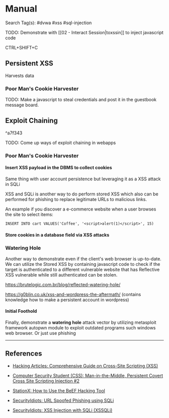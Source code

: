 # Manual

Search Tag(s): #dvwa #xss #sql-injection 

TODO: Demonstrate with [[02 - Interact Session|toxssin]] to inject javascript code

CTRL+SHIFT+C

## Persistent XSS

Harvests data

### Poor Man's Cookie Harvester

TODO: Make a javascript to steal credentials and post it in the guestbook message board.

## Exploit Chaining

^a7f343

TODO: Come up ways of exploit chaining in webapps

### Poor Man's Cookie Harvester

#### Insert XSS payload in the DBMS to collect cookies

Same thing with user account persistence but leveraging it as a XSS attack in SQLi

XSS and SQLi is another way to do perform stored XSS which also can be performed for phishing to replace legitimate URLs to malicious links.

An example if you discover a e-commerce website when a user browses the site to select items:

```
INSERT INTO cart VALUES('Coffee', '<script>alert(1)</script>', 15)
```

#### Store cookies in a database field via XSS attacks

### Watering Hole

Another way to demonstrate even if the client's web browser is up-to-date. We can utilize the Stored XSS by containing javascript code to check if the target is authenticated to a different vulnerable website that has Reflective XSS vulnerable while still authenticated can be stolen.

https://brutelogic.com.br/blog/reflected-watering-hole/

https://g0blin.co.uk/xss-and-wordpress-the-aftermath/ (contains knowledge how to make a persistent account in wordpress)

#### Initial Foothold

Finally, demonstrate a **watering hole** attack vector by utilizing metasploit framework autopwn module to exploit outdated programs such windows web browser. Or just use phishing

---
## References

- [Hacking Articles: Comprehensive Guide on Cross-Site Scripting (XSS)](https://www.hackingarticles.in/comprehensive-guide-on-cross-site-scripting-xss/)

- [Computer Security Student (CSS): Man-in-the-Middle, Persistent Covert Cross Site Scripting Injection #2](https://www.computersecuritystudent.com/SECURITY_TOOLS/MUTILLIDAE/MUTILLIDAE_2511/lesson15/index.html)

- [StationX: How to Use the BeEF Hacking Tool](https://www.stationx.net/beef-hacking-tool/)

- [SecurityIdiots: URL Spoofed Phishing using SQLi](https://securityidiots.com/Web-Pentest/SQL-Injection/url-spoofed-phishing-with-sqli.html)

- [SecurityIdiots: XSS Injection with SQLi (XSSQLi)](https://securityidiots.com/Web-Pentest/SQL-Injection/xss-injection-with-sqli-xssqli.html)